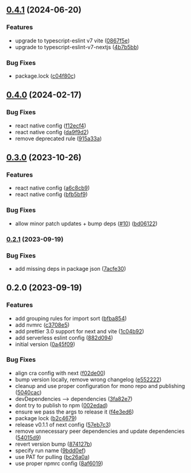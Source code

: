 

## [0.4.1](https://github.com/novemberfiveco/eslint-config/compare/eslint-config-serverless@0.4.0...eslint-config-serverless@0.4.1) (2024-06-20)


### Features

* upgrade to typescript-eslint v7 vite ([0867f5e](https://github.com/novemberfiveco/eslint-config/commit/0867f5e0937b8a2889e8bc1bcaa4bf30eca26e42))
* upgrade to typescript-eslint-v7-nextjs ([4b7b5bb](https://github.com/novemberfiveco/eslint-config/commit/4b7b5bb4502d5eb3385f7205c3559c8a3fbc67f9))


### Bug Fixes

* package.lock ([c04f80c](https://github.com/novemberfiveco/eslint-config/commit/c04f80c0155dbf76da8e6466241fffb4b7f1d4c7))

## [0.4.0](https://github.com/novemberfiveco/eslint-config/compare/eslint-config-serverless@0.3.0...eslint-config-serverless@0.4.0) (2024-02-17)


### Bug Fixes

* react native config ([f12ecf4](https://github.com/novemberfiveco/eslint-config/commit/f12ecf4dd839b56111ffa754f60525310769b927))
* react native config ([da9f9d2](https://github.com/novemberfiveco/eslint-config/commit/da9f9d20f069c7c330f026acf37525abead9a7c6))
* remove deprecated rule ([915a33a](https://github.com/novemberfiveco/eslint-config/commit/915a33a9ce003a0d97106c29d59da02a4972e457))

## [0.3.0](https://github.com/novemberfiveco/eslint-config/compare/eslint-config-serverless@0.2.1...eslint-config-serverless@0.3.0) (2023-10-26)


### Features

* react native config ([a6c8cb9](https://github.com/novemberfiveco/eslint-config/commit/a6c8cb974c2e082f8a035c73b6ec001ff8abcdb2))
* react native config ([bfb5bf9](https://github.com/novemberfiveco/eslint-config/commit/bfb5bf94df6ac898137d0dcea4259b77ccb6c1e0))


### Bug Fixes

* allow minor patch updates + bump deps ([#10](https://github.com/novemberfiveco/eslint-config/issues/10)) ([bd06122](https://github.com/novemberfiveco/eslint-config/commit/bd06122161f8a1c6cc49d4da22553a3acedacbc8))

### [0.2.1](https://github.com/novemberfiveco/eslint-config/compare/eslint-config-serverless@0.2.0...eslint-config-serverless@0.2.1) (2023-09-19)


### Bug Fixes

* add missing deps in package json ([7acfe30](https://github.com/novemberfiveco/eslint-config/commit/7acfe30feb8af89e1e9bc0dc5db1c3a5a22bee5e))

## 0.2.0 (2023-09-19)


### Features

* add grouping rules for import sort ([bfba854](https://github.com/novemberfiveco/eslint-config/commit/bfba854ed5549bd9efe5c0d954e7ff5efaa99fa1))
* add nvmrc ([c3708e5](https://github.com/novemberfiveco/eslint-config/commit/c3708e5b6429100d74e3c778a7ba5af866664a5e))
* add prettier 3.0 support for next and vite ([1c04b92](https://github.com/novemberfiveco/eslint-config/commit/1c04b92f56564299ada70f2ce9b392c8d8b9b2a2))
* add serverless eslint config ([882d094](https://github.com/novemberfiveco/eslint-config/commit/882d0940a6878ebc7638075bba84bd34c90c2ff2))
* initial version ([0a45f09](https://github.com/novemberfiveco/eslint-config/commit/0a45f09600ddd2befcf89e2ccc0f5ed6c71ebff5))


### Bug Fixes

* align cra config with next ([f02de00](https://github.com/novemberfiveco/eslint-config/commit/f02de00ed8ba86742e55c7fc2bcc8b39275dd1d7))
* bump version locally, remove wrong changelog ([e552222](https://github.com/novemberfiveco/eslint-config/commit/e55222220c9bd081a2bd5200aae225874ff7dfed))
* cleanup and use proper configuration for mono repo and publishing ([5040cac](https://github.com/novemberfiveco/eslint-config/commit/5040caccf23080b0c7f2815c468e8b3381054970))
* devDependencies --> dependencies ([3fa82e7](https://github.com/novemberfiveco/eslint-config/commit/3fa82e7ec8817f0ea933081f1913adecf7d77813))
* dont try to publish to npm ([002edad](https://github.com/novemberfiveco/eslint-config/commit/002edadcc00670e6d3d7dc1142218c4e93cca6c4))
* ensure we pass the args to release it ([f4e3ed6](https://github.com/novemberfiveco/eslint-config/commit/f4e3ed65ef3fa5650103c026dcafe6766fecc516))
* package lock ([b2c4679](https://github.com/novemberfiveco/eslint-config/commit/b2c4679778aad397df965cd3424995d2c705ad3b))
* release v0.1.1 of next config ([57eb7c3](https://github.com/novemberfiveco/eslint-config/commit/57eb7c3a048bc7b60527d5c17c65e61d3828883b))
* remove unnecessary peer dependencies and update dependencies ([54015d9](https://github.com/novemberfiveco/eslint-config/commit/54015d94c87865afbfcc689b1e5440df209f20fe))
* revert version bump ([874127b](https://github.com/novemberfiveco/eslint-config/commit/874127bbc4f9d4e5a2221388b4ff7e52bb608766))
* specify run name ([9bdd0ef](https://github.com/novemberfiveco/eslint-config/commit/9bdd0ef60d4d7c1243e067a61e7f9fcb647e9a72))
* use PAT for pulling ([bc26a0a](https://github.com/novemberfiveco/eslint-config/commit/bc26a0ad857534dfcd5ad10788e241535c0aa75f))
* use proper npmrc config ([8af6019](https://github.com/novemberfiveco/eslint-config/commit/8af6019181040d637f067ff5e0ebd4a75293651b))